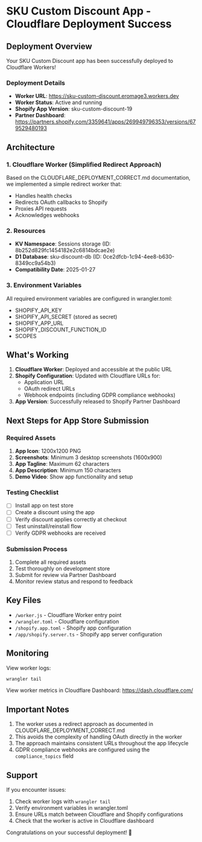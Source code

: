 # SKU Custom Discount App - Cloudflare Deployment Success

## Deployment Overview

Your SKU Custom Discount app has been successfully deployed to Cloudflare Workers!

### Deployment Details

- **Worker URL**: https://sku-custom-discount.eromage3.workers.dev
- **Worker Status**: Active and running
- **Shopify App Version**: sku-custom-discount-19
- **Partner Dashboard**: https://partners.shopify.com/3359641/apps/269949796353/versions/679529480193

## Architecture

### 1. Cloudflare Worker (Simplified Redirect Approach)
Based on the CLOUDFLARE_DEPLOYMENT_CORRECT.md documentation, we implemented a simple redirect worker that:
- Handles health checks
- Redirects OAuth callbacks to Shopify
- Proxies API requests
- Acknowledges webhooks

### 2. Resources
- **KV Namespace**: Sessions storage (ID: 8b252d829fc1454182e2c6814bdcae2e)
- **D1 Database**: sku-discount-db (ID: 0ce2dfcb-1c94-4ee8-b630-8349cc9a54b3)
- **Compatibility Date**: 2025-01-27

### 3. Environment Variables
All required environment variables are configured in wrangler.toml:
- SHOPIFY_API_KEY
- SHOPIFY_API_SECRET (stored as secret)
- SHOPIFY_APP_URL
- SHOPIFY_DISCOUNT_FUNCTION_ID
- SCOPES

## What's Working

1. **Cloudflare Worker**: Deployed and accessible at the public URL
2. **Shopify Configuration**: Updated with Cloudflare URLs for:
   - Application URL
   - OAuth redirect URLs
   - Webhook endpoints (including GDPR compliance webhooks)
3. **App Version**: Successfully released to Shopify Partner Dashboard

## Next Steps for App Store Submission

### Required Assets
1. **App Icon**: 1200x1200 PNG
2. **Screenshots**: Minimum 3 desktop screenshots (1600x900)
3. **App Tagline**: Maximum 62 characters
4. **App Description**: Minimum 150 characters
5. **Demo Video**: Show app functionality and setup

### Testing Checklist
- [ ] Install app on test store
- [ ] Create a discount using the app
- [ ] Verify discount applies correctly at checkout
- [ ] Test uninstall/reinstall flow
- [ ] Verify GDPR webhooks are received

### Submission Process
1. Complete all required assets
2. Test thoroughly on development store
3. Submit for review via Partner Dashboard
4. Monitor review status and respond to feedback

## Key Files

- `/worker.js` - Cloudflare Worker entry point
- `/wrangler.toml` - Cloudflare configuration
- `/shopify.app.toml` - Shopify app configuration
- `/app/shopify.server.ts` - Shopify app server configuration

## Monitoring

View worker logs:
```bash
wrangler tail
```

View worker metrics in Cloudflare Dashboard:
https://dash.cloudflare.com/

## Important Notes

1. The worker uses a redirect approach as documented in CLOUDFLARE_DEPLOYMENT_CORRECT.md
2. This avoids the complexity of handling OAuth directly in the worker
3. The approach maintains consistent URLs throughout the app lifecycle
4. GDPR compliance webhooks are configured using the `compliance_topics` field

## Support

If you encounter issues:
1. Check worker logs with `wrangler tail`
2. Verify environment variables in wrangler.toml
3. Ensure URLs match between Cloudflare and Shopify configurations
4. Check that the worker is active in Cloudflare dashboard

Congratulations on your successful deployment! 🎉